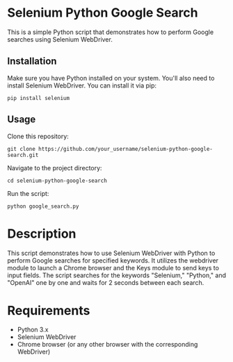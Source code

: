# Selenium Python Google Search
This is a simple Python script that demonstrates how to perform Google searches using Selenium WebDriver.

## Installation
Make sure you have Python installed on your system. You'll also need to install Selenium WebDriver. You can install it via pip:
```
pip install selenium
```
## Usage
Clone this repository:
```
git clone https://github.com/your_username/selenium-python-google-search.git
```
Navigate to the project directory:

```
cd selenium-python-google-search
```
Run the script:
```
python google_search.py
```
# Description
This script demonstrates how to use Selenium WebDriver with Python to perform Google searches for specified keywords. It utilizes the webdriver module to launch a Chrome browser and the Keys module to send keys to input fields. The script searches for the keywords "Selenium," "Python," and "OpenAI" one by one and waits for 2 seconds between each search.

# Requirements

<ul> <li>Python 3.x<br/></li> <li>Selenium WebDriver<br/></li> <li>Chrome browser (or any other browser with the corresponding WebDriver)<br/> </li> </ul>
